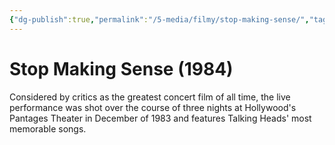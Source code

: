 ```yaml
---
{"dg-publish":true,"permalink":"/5-media/filmy/stop-making-sense/","tags":["to-watch","фильм","#Documentary","#Music"]}
---
```


# Stop Making Sense (1984)
 
Considered by critics as the greatest concert film of all time, the live performance was shot over the course of three nights at Hollywood's Pantages Theater in December of 1983 and features Talking Heads' most memorable songs.

